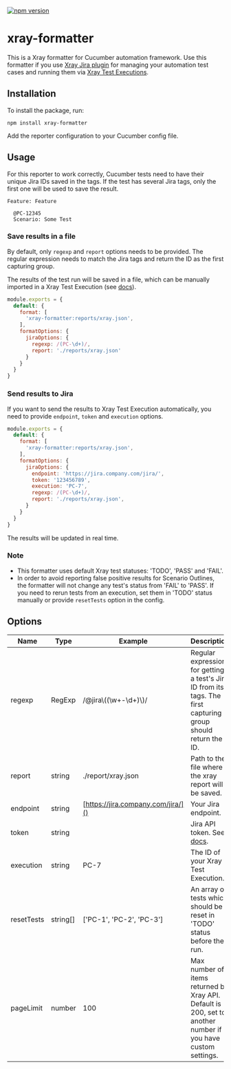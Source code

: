 [![npm version](https://badge.fury.io/js/xray-formatter.svg)](https://badge.fury.io/js/xray-formatter)
# xray-formatter

This is a Xray formatter for Cucumber automation framework.
Use this formatter if you use [Xray Jira plugin](https://www.getxray.app/test-management) for managing your automation test cases and running them via [Xray Test Executions](https://docs.getxray.app/display/XRAY620/Test+Execution). 

## Installation

To install the package, run:

```shell
npm install xray-formatter
```

Add the reporter configuration to your Cucumber config file.

## Usage

For this reporter to work correctly, Cucumber tests need to have their unique Jira IDs saved in the tags.
If the test has several Jira tags, only the first one will be used to save the result.
```gherkin
Feature: Feature

  @PC-12345
  Scenario: Some Test
```

### Save results in a file

By default, only `regexp` and `report` options needs to be provided. The regular expression needs to match the Jira tags and return the ID as the first capturing group.

The results of the test run will be saved in a file, which can be manually imported in a Xray Test Execution (see [docs](https://docs.getxray.app/display/XRAY620/Import+Execution+Results)).

```javascript
module.exports = {
  default: {
    format: [
      'xray-formatter:reports/xray.json',
    ],
    formatOptions: {
      jiraOptions: {
        regexp: /(PC-\d+)/,
        report: './reports/xray.json'
      }
    }
  }
}
```

### Send results to Jira

If you want to send the results to Xray Test Execution automatically, you need to provide `endpoint`, `token` and `execution` options.

```javascript
module.exports = {
  default: {
    format: [
      'xray-formatter:reports/xray.json',
    ],
    formatOptions: {
      jiraOptions: {
        endpoint: 'https://jira.company.com/jira/',
        token: '123456789',
        execution: 'PC-7',
        regexp: /(PC-\d+)/,
        report: './reports/xray.json',
      }
    }
  }
}
```
The results will be updated in real time.

### Note
- This formatter uses default Xray test statuses: 'TODO', 'PASS' and 'FAIL'.
- In order to avoid reporting false positive results for Scenario Outlines, the formatter will not change any test's status from 'FAIL' to 'PASS'. If you need to rerun tests from an execution, set them in 'TODO' status manually or provide `resetTests` option in the config.

## Options

| Name       | Type     | Example                            | Description                                                                                                           | Optional |
|------------|----------|------------------------------------|-----------------------------------------------------------------------------------------------------------------------|----------|
| regexp     | RegExp   | /@jira\\((\w+-\d+)\\)/             | Regular expression for getting a test's Jira ID from its tags. The first capturing group should return the ID.        | No       |
| report     | string   | ./report/xray.json                 | Path to the file where the xray report will be saved.                                                                 | No       |
| endpoint   | string   | [https://jira.company.com/jira/]() | Your Jira endpoint.                                                                                                   | Yes      |
| token      | string   |                                    | Jira API token. See [docs](https://confluence.atlassian.com/enterprise/using-personal-access-tokens-1026032365.html). | Yes      |
| execution  | string   | PC-7                               | The ID of your Xray Test Execution.                                                                                   | Yes      |    
| resetTests | string[] | ['PC-1', 'PC-2', 'PC-3']           | An array of tests which should be reset in 'TODO' status before the run.                                              | Yes      |
| pageLimit  | number   | 100                                | Max number of items returned by Xray API. Default is 200, set to another number if you have custom settings.          | Yes      |

